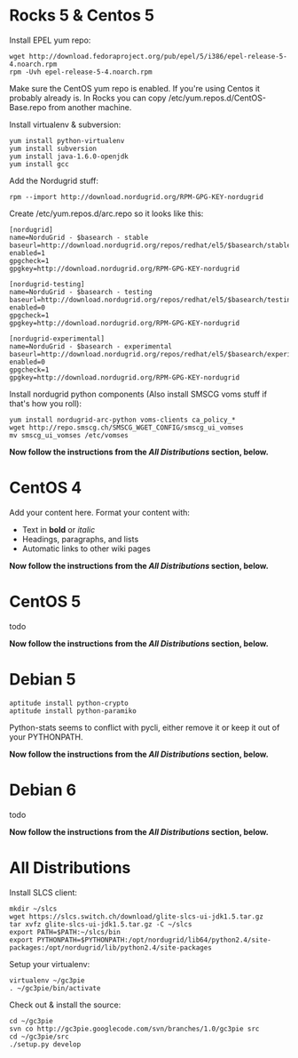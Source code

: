 

# Rocks 5 & Centos 5 #

Install EPEL yum repo:
```
wget http://download.fedoraproject.org/pub/epel/5/i386/epel-release-5-4.noarch.rpm
rpm -Uvh epel-release-5-4.noarch.rpm 
```

Make sure the CentOS yum repo is enabled. If you're using Centos it probably already is. In Rocks you can copy /etc/yum.repos.d/CentOS-Base.repo from another machine.

Install virtualenv & subversion:
```
yum install python-virtualenv
yum install subversion
yum install java-1.6.0-openjdk
yum install gcc
```

Add the Nordugrid stuff:

```
rpm --import http://download.nordugrid.org/RPM-GPG-KEY-nordugrid
```

Create /etc/yum.repos.d/arc.repo so it looks like this:

```
[nordugrid]
name=NorduGrid - $basearch - stable
baseurl=http://download.nordugrid.org/repos/redhat/el5/$basearch/stable
enabled=1
gpgcheck=1
gpgkey=http://download.nordugrid.org/RPM-GPG-KEY-nordugrid

[nordugrid-testing]
name=NorduGrid - $basearch - testing
baseurl=http://download.nordugrid.org/repos/redhat/el5/$basearch/testing
enabled=0
gpgcheck=1
gpgkey=http://download.nordugrid.org/RPM-GPG-KEY-nordugrid

[nordugrid-experimental]
name=NorduGrid - $basearch - experimental
baseurl=http://download.nordugrid.org/repos/redhat/el5/$basearch/experimental
enabled=0
gpgcheck=1
gpgkey=http://download.nordugrid.org/RPM-GPG-KEY-nordugrid
```

Install nordugrid python components (Also install SMSCG voms stuff if that's how you roll):
```
yum install nordugrid-arc-python voms-clients ca_policy_*
wget http://repo.smscg.ch/SMSCG_WGET_CONFIG/smscg_ui_vomses
mv smscg_ui_vomses /etc/vomses
```

**Now follow the instructions from the _All Distributions_ section, below.**


# CentOS 4 #

Add your content here.  Format your content with:
  * Text in **bold** or _italic_
  * Headings, paragraphs, and lists
  * Automatic links to other wiki pages

**Now follow the instructions from the _All Distributions_ section, below.**


# CentOS 5 #

todo

**Now follow the instructions from the _All Distributions_ section, below.**


# Debian 5 #

```
aptitude install python-crypto 
aptitude install python-paramiko
```


Python-stats seems to conflict with pycli, either remove it or keep it out of your PYTHONPATH.

**Now follow the instructions from the _All Distributions_ section, below.**


# Debian 6 #

todo

**Now follow the instructions from the _All Distributions_ section, below.**


# All Distributions #


Install SLCS client:

```
mkdir ~/slcs
wget https://slcs.switch.ch/download/glite-slcs-ui-jdk1.5.tar.gz
tar xvfz glite-slcs-ui-jdk1.5.tar.gz -C ~/slcs
export PATH=$PATH:~/slcs/bin
export PYTHONPATH=$PYTHONPATH:/opt/nordugrid/lib64/python2.4/site-packages:/opt/nordugrid/lib/python2.4/site-packages
```

Setup your virtualenv:
```
virtualenv ~/gc3pie
. ~/gc3pie/bin/activate
```



Check out & install the source:

```
cd ~/gc3pie
svn co http://gc3pie.googlecode.com/svn/branches/1.0/gc3pie src
cd ~/gc3pie/src
./setup.py develop
```
